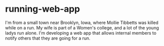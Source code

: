 # running-web-app
I'm from a small town near Brooklyn, Iowa, where Mollie Tibbetts was killed while on a run. My wife is part of a Women's college, and a lot of the young ladys run alone. I'm developing a web app that allows internal members to notify others that they are going for a run.
